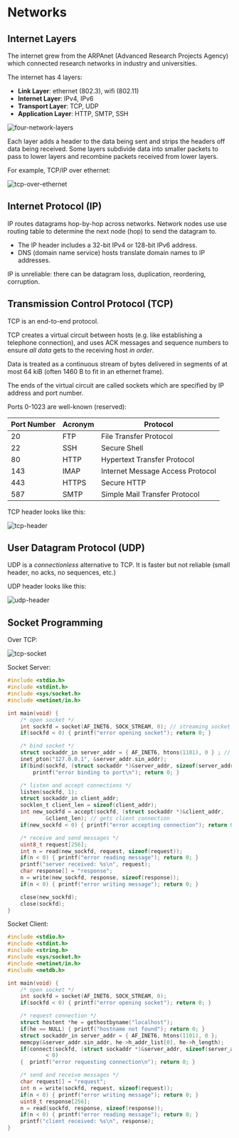 # Networks

## Internet Layers

The internet grew from the ARPAnet (Advanced Research Projects Agency) which connected research networks in industry and universities.

The internet has 4 layers:

- **Link Layer**: ethernet (802.3), wifi (802.11)
- **Internet Layer**: IPv4, IPv6
- **Transport Layer**: TCP, UDP
- **Application Layer**: HTTP, SMTP, SSH

![four-network-layers](https://i.imgur.com/ALzmmXW.png)

Each layer adds a header to the data being sent and strips the headers off data being received.
Some layers subdivide data into smaller packets to pass to lower layers and recombine packets received from lower layers.

For example, TCP/IP over ethernet:

![tcp-over-ethernet](https://i.imgur.com/oWu9dmV.png)

## Internet Protocol (IP)

IP routes datagrams hop-by-hop across networks.
Network nodes use use routing table to determine the next node (hop) to send the datagram to.

- The IP header includes a 32-bit IPv4 or 128-bit IPv6 address.
- DNS (domain name service) hosts translate domain names to IP addresses.

IP is unreliable: there can be datagram loss, duplication, reordering, corruption.

## Transmission Control Protocol (TCP)

TCP is an end-to-end protocol.

TCP creates a virtual circuit between hosts (e.g. like establishing a telephone connection), and uses ACK messages and sequence numbers to ensure _all data_ gets to the receiving host _in order_.

Data is treated as a continuous stream of bytes delivered in segments of at most 64 kiB (often 1460 B to fit in an ethernet frame).

The ends of the virtual circuit are called sockets which are specified by IP address and port number.

Ports 0-1023 are well-known (reserved):

| Port Number | Acronym | Protocol                         |
| ----------- | ------- | -------------------------------- |
| 20          | FTP     | File Transfer Protocol           |
| 22          | SSH     | Secure Shell                     |
| 80          | HTTP    | Hypertext Transfer Protocol      |
| 143         | IMAP    | Internet Message Access Protocol |
| 443         | HTTPS   | Secure HTTP                      |
| 587         | SMTP    | Simple Mail Transfer Protocol    |

TCP header looks like this:

![tcp-header](https://i.imgur.com/PMRlI46.png)

## User Datagram Protocol (UDP)

UDP is a _connectionless_ alternative to TCP.
It is faster but not reliable (small header, no acks, no sequences, etc.)

UDP header looks like this:

![udp-header](https://i.imgur.com/vQYZkOd.png)

## Socket Programming

Over TCP:

![tcp-socket](https://i.imgur.com/UyCvMV4.png)

Socket Server:

```c
#include <stdio.h>
#include <stdint.h>
#include <sys/socket.h>
#include <netinet/in.h>

int main(void) {
    /* open socket */
    int sockfd = socket(AF_INET6, SOCK_STREAM, 0); // streaming socket (e.g. TCP/IP)
    if(sockfd < 0) { printf("error opening socket"); return 0; }

    /* bind socket */
    struct sockaddr_in server_addr = { AF_INET6, htons(1101), 0 } ; // 1101 is port number (hex?)
    inet_pton("127.0.0.1", &server_addr.sin_addr);
    if(bind(sockfd, (struct sockaddr *)&server_addr, sizeof(server_addr)) < 0) {
        printf("error binding to port\n"); return 0; }

    /* listen and accept connections */
    listen(sockfd, 1);
    struct sockaddr_in client_addr;
    socklen_t client_len = sizeof(client_addr);
    int new_sockfd = accept(sockfd, (struct sockaddr *)&client_addr,
            &client_len); // gets client connection
    if(new_sockfd < 0) { printf("error accepting connection"); return 0; }

    /* receive and send messages */
    uint8_t request[256];
    int n = read(new_sockfd, request, sizeof(request));
    if(n < 0) { printf("error reading message"); return 0; }
    printf("server received: %s\n", request);
    char response[] = "response";
    n = write(new_sockfd, response, sizeof(response));
    if(n < 0) { printf("error writing message"); return 0; }

    close(new_sockfd);
    close(sockfd);
}
```

Socket Client:

```c
#include <stdio.h>
#include <stdint.h>
#include <string.h>
#include <sys/socket.h>
#include <netinet/in.h>
#include <netdb.h>

int main(void) {
    /* open socket */
    int sockfd = socket(AF_INET6, SOCK_STREAM, 0);
    if(sockfd < 0) { printf("error opening socket"); return 0; }

    /* request connection */
    struct hostent *he = gethostbyname("localhost");
    if(he == NULL) { printf("hostname not found"); return 0; }
    struct sockaddr_in server_addr = { AF_INET6, htons(1101), 0 };
    memcpy(&server_addr.sin_addr, he->h_addr_list[0], he->h_length);
    if(connect(sockfd, (struct sockaddr *)&server_addr, sizeof(server_addr))
            < 0)
    {  printf("error requesting connection\n"); return 0; }

    /* send and receive messages */
    char request[] = "request";
    int n = write(sockfd, request, sizeof(request));
    if(n < 0) { printf("error writing message"); return 0; }
    uint8_t response[256];
    n = read(sockfd, response, sizeof(response));
    if(n < 0) { printf("error reading message"); return 0; }
    printf("client received: %s\n", response);
}

```
